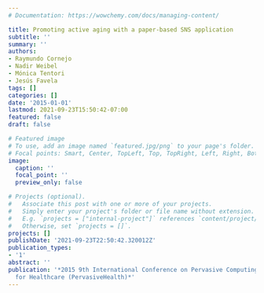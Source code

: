 ```yaml
---
# Documentation: https://wowchemy.com/docs/managing-content/

title: Promoting active aging with a paper-based SNS application
subtitle: ''
summary: ''
authors:
- Raymundo Cornejo
- Nadir Weibel
- Mónica Tentori
- Jesús Favela
tags: []
categories: []
date: '2015-01-01'
lastmod: 2021-09-23T15:50:42-07:00
featured: false
draft: false

# Featured image
# To use, add an image named `featured.jpg/png` to your page's folder.
# Focal points: Smart, Center, TopLeft, Top, TopRight, Left, Right, BottomLeft, Bottom, BottomRight.
image:
  caption: ''
  focal_point: ''
  preview_only: false

# Projects (optional).
#   Associate this post with one or more of your projects.
#   Simply enter your project's folder or file name without extension.
#   E.g. `projects = ["internal-project"]` references `content/project/deep-learning/index.md`.
#   Otherwise, set `projects = []`.
projects: []
publishDate: '2021-09-23T22:50:42.320012Z'
publication_types:
- '1'
abstract: ''
publication: '*2015 9th International Conference on Pervasive Computing Technologies
  for Healthcare (PervasiveHealth)*'
---
```

